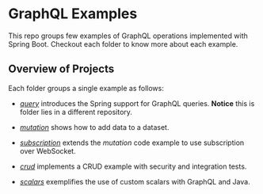 # GraphQL Examples
This repo groups few examples of GraphQL operations implemented with Spring Boot. Checkout each folder to know more about each example.

## Overview of Projects
Each folder groups a single example as follows:

- [_query_](https://github.com/gabrielcostasilva/sb-controllers/tree/main/graphql) introduces the Spring support for GraphQL queries. **Notice** this is folder lies in a different repository.

- [_mutation_](./mutation/) shows how to add data to a dataset.

- [_subscription_](./subscription/) extends the _mutation_ code example to use subscription over WebSocket.

- [_crud_](./crud/) implements a CRUD example with security and integration tests.

- [_scalars_](./scalars/) exemplifies the use of custom scalars with GraphQL and Java.
